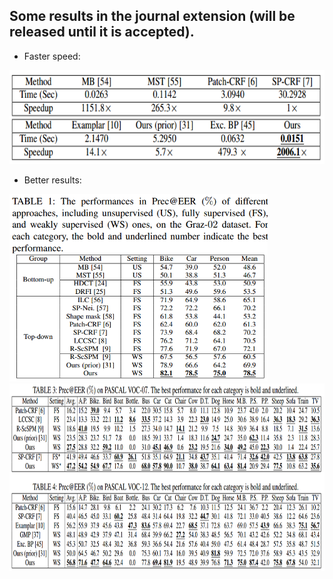 ## Some results in the journal extension (will be released until it is accepted).
+ Faster speed: 
<img src="https://github.com/KuangJuiHsu/WSCNNTDSaliency/blob/master/Image/Speed.PNG" height="150"/>

+ Better results:
<img src="https://github.com/KuangJuiHsu/WSCNNTDSaliency/blob/master/Image/Graz02.PNG" height="300"/>
<img src="https://github.com/KuangJuiHsu/WSCNNTDSaliency/blob/master/Image/VOC.PNG" height="300"/>
